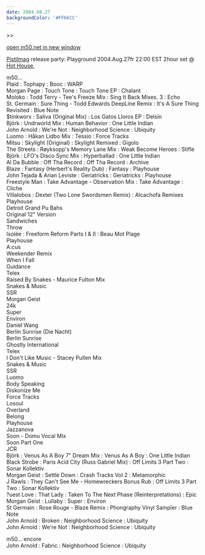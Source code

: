 ```yaml
---
date: 2004.08.27
backgroundColor: '#FF66CC'
---
```


\>>

[open m50.net in new window](http://m50.net/)

[Pistilmag](http://www.pistilmag.com/) release party: Playground 2004.Aug.27fr 22:00 EST 2hour set @ [Hot House](http://www.hothouse.net/),  

m50...  
Plaid : Tophapy : Booc : WARP  
Morgan Page : Touch Tone : Touch Tone EP : Chalant  
Moloko : Todd Terry - Tee's Freeze Mix : Sing It Back Mixes. 3 : Echo  
St. Germain : Sure Thing - Todd Edwards DeepLine Remix : It's A Sure Thing Revisited : Blue Note  
$tinkworx : Saliva (Original Mix) : Los Gatos Lloros EP : Delsin  
Björk : Undrworld Mix : Human Behavior : One Little Indian  
John Arnold : We're Not : Neighborhood Science : Ubiquity  
Luomo : Håkan Lidbo Mix : Tessio : Force Tracks  
Mitsu : Skylight (Original) : Skylight Remixed : Gigolo  
The Streets : Røyksopp's Memory Lane Mix : Weak Become Heroes : Stifle  
Björk : LFO's Disco Sync Mix : Hyperballad : One Little Indian  
Al Da Bubble : Off Tha Record : Off Tha Record : Archive  
Blaze : Fantasy (Herbert's Reality Dub) : Fantasy : Playhouse  
John Tejada & Arian Leviste : Geriatricks : Geriatricks : Playhouse  
Freestyle Man : Take Advantage - Observation Mix : Take Advantage : Cliche  
Villalobos : Dexter (Two Lone Swordsmen Remix) : Alcachofa Remixes  
Playhouse  
Detroit Grand Pu Bahs  
Original 12" Version  
Sandwiches  
Throw  
Isolée : Freeform Reform Parts I & II : Beau Mot Plage  
Playhouse  
A:cus  
Weekender Remix  
When I Fall  
Guidance  
Telex  
Raised By Snakes - Maurice Fulton Mix  
Snakes & Music  
SSR  
Morgan Geist  
24k  
Super  
Environ  
Daniel Wang  
Berlin Sunrise (Die Nacht)  
Berlin Sunrise  
Ghostly International  
Telex  
I Don't Like Music - Stacey Pullen Mix  
Snakes & Music  
SSR  
Luomo  
Body Speaking  
Diskonize Me  
Force Tracks  
Losoul  
Overland  
Belong  
Playhouse  
Jazzanova  
Soon - Domu Vocal Mix  
Soon Part One  
JCR  
Björk : Venus As A Boy 7" Dream Mix : Venus As A Boy : One Little Indian  
Black Strobe : Paris Acid City (Russ Gabriel Mix) : Off Limits 3 Part Two : Sonar Kollektiv  
Morgan Geist : Settle Down : Crash Tracks Vol 2 : Metamorphic  
J Rawls : They Can't See Me - Homewreckers Bonus Rub : Off Limits 3 Part Two : Sonar Kollektiv  
?uest Love : That Lady : Taken To The Next Phase (Reinterpretations) : Epic  
Morgan Geist : Lullaby : Super : Environ  
St Germain : Rose Rouge - Blaze Remix : Phongraphy Vinyl Sampler : Blue Note  
John Arnold : Broken : Neighborhood Science : Ubiquity  
John Arnold : We're Not : Neighborhood Science : Ubiquity  



m50... encore  
John Arnold : Fabric : Neighborhood Science : Ubiquity
